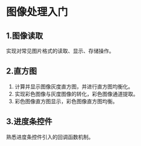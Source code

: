 ﻿# 图像处理入门

## 1.图像读取
实现对常见图片格式的读取、显示、存储操作。
## 2.直方图
1. 计算并显示图像灰度直方图，并进行直方图均衡化。  
2. 实现彩色图像与灰度图像的转化，彩色图像通道提取。  
3. 彩色图像直方图显示，彩色图像直方图均衡。
## 3.进度条控件  
熟悉进度条控件引入的回调函数机制。